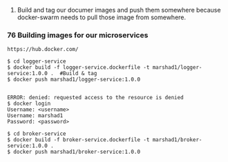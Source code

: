 
1. Build and tag our documer images and push them somewhere because docker-swarm needs to pull those image from somewhere.

### 76 Building images for our microservices

`https://hub.docker.com/`


```
$ cd logger-service
$ docker build -f logger-service.dockerfile -t marshad1/logger-service:1.0.0 .  #Build & tag
$ docker push marshad1/logger-service:1.0.0


ERROR: denied: requested access to the resource is denied
$ docker login
Username: <username>
Username: marshad1
Password: <password>

$ cd broker-service
$ docker build -f broker-service.dockerfile -t marshad1/broker-service:1.0.0 .
$ docker push marshad1/broker-service:1.0.0
```
